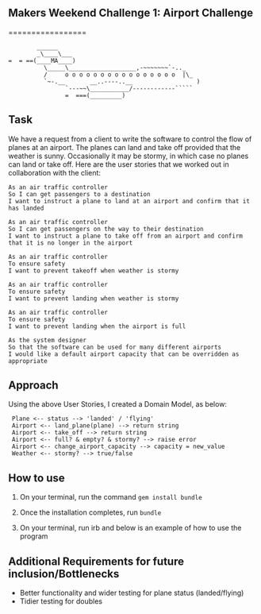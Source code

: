 ## Makers Weekend Challenge 1: Airport Challenge
=================

```
        ______
        _\____\___
=  = ==(____MA____)
          \_____\___________________,-~~~~~~~`-.._
          /     o o o o o o o o o o o o o o o o  |\_
          `~-.__       __..----..__                  )
                `---~~\___________/------------`````
                =  ===(_________)

```

Task
-----

We have a request from a client to write the software to control the flow of planes at an airport. The planes can land and take off provided that the weather is sunny. Occasionally it may be stormy, in which case no planes can land or take off.  Here are the user stories that we worked out in collaboration with the client:

```
As an air traffic controller
So I can get passengers to a destination
I want to instruct a plane to land at an airport and confirm that it has landed

As an air traffic controller
So I can get passengers on the way to their destination
I want to instruct a plane to take off from an airport and confirm that it is no longer in the airport

As an air traffic controller
To ensure safety
I want to prevent takeoff when weather is stormy

As an air traffic controller
To ensure safety
I want to prevent landing when weather is stormy

As an air traffic controller
To ensure safety
I want to prevent landing when the airport is full

As the system designer
So that the software can be used for many different airports
I would like a default airport capacity that can be overridden as appropriate
```

## Approach

Using the above User Stories, I created a Domain Model, as below:
```
 Plane <-- status --> 'landed' / 'flying'
 Airport <-- land_plane(plane) --> return string
 Airport <-- take_off --> return string
 Airport <-- full? & empty? & stormy? --> raise error
 Airport <-- change_airport_capacity --> capacity = new_value
 Weather <-- stormy? --> true/false
```

## How to use

1) On your terminal, run the command ```gem install bundle```

2) Once the installation completes, run ```bundle```

3) On your terminal, run irb and below is an example of how to use the program

## Additional Requirements for future inclusion/Bottlenecks

- Better functionality and wider testing for plane status (landed/flying)
- Tidier testing for doubles
